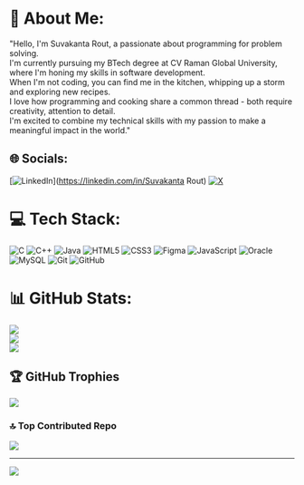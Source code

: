 # 💫 About Me:
"Hello, I'm Suvakanta Rout, a passionate about programming for problem solving. <br>I'm currently pursuing my BTech degree at CV Raman Global University, where I'm honing my skills in software development. <br>When I'm not coding, you can find me in the kitchen, whipping up a storm and exploring new recipes.<br>I love how programming and cooking share a common thread - both require creativity, attention to detail.<br>I'm excited to combine my technical skills with my passion to make a meaningful impact in the world."


## 🌐 Socials:
[![LinkedIn](https://img.shields.io/badge/LinkedIn-%230077B5.svg?logo=linkedin&logoColor=white)](https://linkedin.com/in/Suvakanta Rout) [![X](https://img.shields.io/badge/X-black.svg?logo=X&logoColor=white)](https://x.com/@suvakant23) 

# 💻 Tech Stack:
![C](https://img.shields.io/badge/c-%2300599C.svg?style=for-the-badge&logo=c&logoColor=white) ![C++](https://img.shields.io/badge/c++-%2300599C.svg?style=for-the-badge&logo=c%2B%2B&logoColor=white) ![Java](https://img.shields.io/badge/java-%23ED8B00.svg?style=for-the-badge&logo=openjdk&logoColor=white) ![HTML5](https://img.shields.io/badge/html5-%23E34F26.svg?style=for-the-badge&logo=html5&logoColor=white) ![CSS3](https://img.shields.io/badge/css3-%231572B6.svg?style=for-the-badge&logo=css3&logoColor=white) ![Figma](https://img.shields.io/badge/figma-%23F24E1E.svg?style=for-the-badge&logo=figma&logoColor=white) ![JavaScript](https://img.shields.io/badge/javascript-%23323330.svg?style=for-the-badge&logo=javascript&logoColor=%23F7DF1E) ![Oracle](https://img.shields.io/badge/Oracle-F80000?style=for-the-badge&logo=oracle&logoColor=white) ![MySQL](https://img.shields.io/badge/mysql-4479A1.svg?style=for-the-badge&logo=mysql&logoColor=white) ![Git](https://img.shields.io/badge/git-%23F05033.svg?style=for-the-badge&logo=git&logoColor=white) ![GitHub](https://img.shields.io/badge/github-%23121011.svg?style=for-the-badge&logo=github&logoColor=white)
# 📊 GitHub Stats:
![](https://github-readme-stats.vercel.app/api?username=suvakantarout&theme=dark&hide_border=true&include_all_commits=false&count_private=false)<br/>
![](https://github-readme-streak-stats.herokuapp.com/?user=suvakantarout&theme=dark&hide_border=true)<br/>
![](https://github-readme-stats.vercel.app/api/top-langs/?username=suvakantarout&theme=dark&hide_border=true&include_all_commits=false&count_private=false&layout=compact)

## 🏆 GitHub Trophies
![](https://github-profile-trophy.vercel.app/?username=suvakantarout&theme=radical&no-frame=false&no-bg=true&margin-w=4)

### 🔝 Top Contributed Repo
![](https://github-contributor-stats.vercel.app/api?username=suvakantarout&limit=5&theme=dark&combine_all_yearly_contributions=true)

---
[![](https://visitcount.itsvg.in/api?id=suvakantarout&icon=0&color=0)](https://visitcount.itsvg.in)

<!-- Proudly created with GPRM ( https://gprm.itsvg.in ) -->
